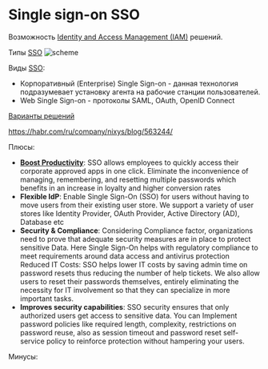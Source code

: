 # Single sign-on SSO

Возможность [Identity and Access Management (IAM)](iam.md) решений.

Типы [SSO](https://habr.com/ru/company/nixys/blog/563244/)
![scheme](https://habrastorage.org/r/w1560/webt/yg/wc/c0/ygwcc0udngt3kwnzjzlp6h4q_is.png)

Виды [SSO](https://www.securitylab.ru/analytics/530059.php):
- Корпоративный (Enterprise) Single Sign-on - данная технология подразумевает установку агента на рабочие станции пользователей.
- Web Single Sign-on - протоколы SAML, OAuth, OpenID Connect

[Варианты решений](https://www.g2.com/categories/single-sign-on-sso)

https://habr.com/ru/company/nixys/blog/563244/

Плюсы:

- **[Boost Productivity](https://www.drupal.org/docs/contributed-modules/saml-sp-single-sign-on-sso-saml-service-provider/drupal-sso)**: SSO allows employees to quickly access their corporate approved apps in one click. Eliminate the inconvenience of managing, remembering, and resetting multiple passwords which benefits in an increase in loyalty and higher conversion rates
- **Flexible IdP**: Enable Single Sign-On (SSO) for users without having to move users from their existing user store. We support a variety of user stores like Identity Provider, OAuth Provider, Active Directory (AD), Database etc
- **Security & Compliance**: Considering Compliance factor, organizations need to prove that adequate security measures are in place to protect sensitive Data. Here Single Sign-On helps with regulatory compliance to meet requirements around data access and antivirus protection
Reduced IT Costs: SSO helps lower IT costs by saving admin time on password resets thus reducing the number of help tickets. We also allow users to reset their passwords themselves, entirely eliminating the necessity for IT involvement so that they can specialize in more important tasks.
- **Improves security capabilities**: SSO security ensures that only authorized users get access to sensitive data. You can Implement password policies like required length, complexity, restrictions on password reuse, also as session timeout and password reset self-service policy to reinforce protection without hampering your users.

Минусы:
